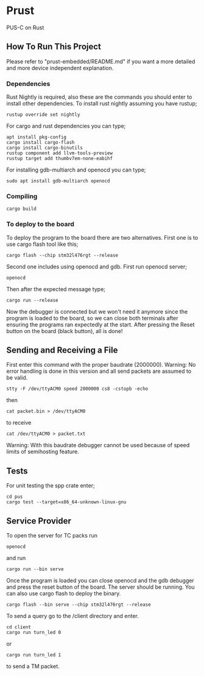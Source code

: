 # Prust
PUS-C on Rust

## How To Run This Project
Please refer to "prust-embedded/README.md" if you want a more detailed and more device independent explanation.
### Dependencies
Rust Nightly is required, also these are the commands you should enter to install other dependencies.
To install rust nightly assuming you have rustup;
```
rustup override set nightly
```
For cargo and rust dependencies you can type;
```
apt install pkg-config
cargo install cargo-flash
cargo install cargo-binutils
rustup component add llvm-tools-preview
rustup target add thumbv7em-none-eabihf
```
For installing gdb-multiarch and openocd you can type;
```
sudo apt install gdb-multiarch openocd
```
### Compiling
```
cargo build
```
### To deploy to the board
To deploy the program to the board there are two alternatives.
First one is to use cargo flash tool like this;
```
cargo flash --chip stm32l476rgt --release
```
Second one includes using openocd and gdb. First run openocd server;
```
openocd
```
Then after the expected message type;
```
cargo run --release
```
Now the debugger is connected but we won't need it anymore since the program is loaded to the board, so we can close both terminals after ensuring
the programs ran expectedly at the start. After pressing the Reset button on the board (black button), all is done!

## Sending and Receiving a File
First enter this command with the proper baudrate (2000000).
Warning: No error handling is done in this version and all send packets are assumed to be valid.
```
stty -F /dev/ttyACM0 speed 2000000 cs8 -cstopb -echo
```
then 
```
cat packet.bin > /dev/ttyACM0
```
to receive
```
cat /dev/ttyACM0 > packet.txt
```
Warning: With this baudrate debugger cannot be used because of speed limits of semihosting feature.

## Tests
For unit testing the spp crate enter;
```
cd pus
cargo test --target=x86_64-unknown-linux-gnu

```
## Service Provider
To open the server for TC packs run
 ```
 openocd
 ```
 and run
 ```
 cargo run --bin serve
 ```
Once the program is loaded you can close openocd and the gdb debugger and press the reset button of the board. The
server should be running. You can also use cargo flash to deploy the binary. 
```
cargo flash --bin serve --chip stm32l476rgt --release
```
To send a query go to the /client directory and enter.  
```
cd client
cargo run turn_led 0
```
or
```
cargo run turn_led 1
```
to send a TM packet.